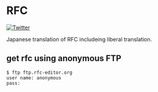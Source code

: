 # RFC

[![Twitter](https://imgur.com/Ibo0Twr.png)](https://twitter.com/khwarizmi6514)  

Japanese translation of RFC includeing liberal translation.

## get rfc using anonymous FTP

```
$ ftp ftp.rfc-editor.org 
user name: anonymous
pass: 
```

